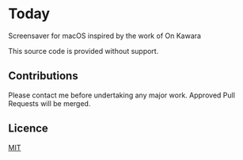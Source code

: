 # Today

Screensaver for macOS inspired by the work of On Kawara

This source code is provided without support.

## Contributions

Please contact me before undertaking any major work. Approved Pull Requests will be merged.

## Licence
[MIT](LICENSE)
